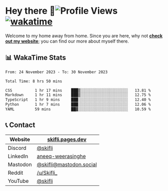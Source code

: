 # Hey there :wave:![Profile Views](https://komarev.com/ghpvc/?username=skifli) [![wakatime](https://wakatime.com/badge/user/b4317b02-0c6d-457b-82a4-a448b8a8d1df.svg)](https://wakatime.com/@b4317b02-0c6d-457b-82a4-a448b8a8d1df)

Welcome to my home away from home. Since you are here, why not [**check out my website**](https://skifli.pages.dev); you can find our more about myself there.

## 📊 WakaTime Stats

<!--START_SECTION:waka-->

```txt
From: 24 November 2023 - To: 30 November 2023

Total Time: 8 hrs 50 mins

CSS          1 hr 17 mins    ███▒░░░░░░░░░░░░░░░░░░░░░   13.81 %
Markdown     1 hr 11 mins    ███▒░░░░░░░░░░░░░░░░░░░░░   12.75 %
TypeScript   1 hr 9 mins     ███░░░░░░░░░░░░░░░░░░░░░░   12.40 %
Python       1 hr 7 mins     ███░░░░░░░░░░░░░░░░░░░░░░   12.06 %
YAML         59 mins         ██▓░░░░░░░░░░░░░░░░░░░░░░   10.59 %
```

<!--END_SECTION:waka-->

## 📞 Contact

| Website   | [skifli.pages.dev](https://skifli.pages.dev)                       |
| --------- | ------------------------------------------------------------------ |
| Discord   | [@skifli](https://discord.com/users/1072069875993956372)           |
| LinkedIn  | [aneeq-weerasinghe](https://www.linkedin.com/in/aneeq-weerasinghe) |
| Mastodon  | [@skifli@mastodon.social](https://mastodon.social/@skifli)         |
| Reddit    | [/u/Skifli_](https://www.reddit.com/user/skifli_)                  |
| YouTube   | [@skifli](https://www.youtube.com/channel/@skifli)                 |

